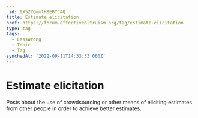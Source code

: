 ```yaml
---
_id: 9X5ZYQmmtH8EBYC4Q
title: Estimate elicitation
href: https://forum.effectivealtruism.org/tag/estimate-elicitation
type: tag
tags:
  - LessWrong
  - Topic
  - Tag
synchedAt: '2022-09-11T14:33:33.060Z'
---
```

# Estimate elicitation

Posts about the use of crowdsourcing or other means of eliciting estimates from other people in order to achieve better estimates.